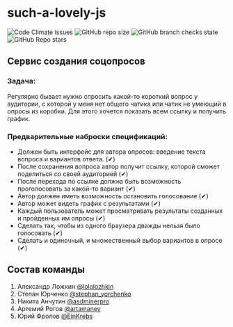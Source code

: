 # such-a-lovely-js
![Code Climate issues](https://img.shields.io/badge/love--js-100%25-green)
![GitHub repo size](https://img.shields.io/github/repo-size/StephanYorchenko/such-a-lovely-js)
![GitHub branch checks state](https://img.shields.io/github/checks-status/StephanYorchenko/such-a-lovely-js/master)
![GitHub Repo stars](https://img.shields.io/github/stars/StephanYorchenko/such-a-lovely-js?style=social)

## Сервис создания соцопросов

### Задача: 
  Регулярно бывает нужно спросить какой-то короткий вопрос у аудитории, с которой у меня нет общего чатика или чатик не умеющий в опросы из коробки. Для этого хочется показать всем ссылку и получить график.

### Предварительные наброски спецификаций:
 - Должен быть интерфейс для автора опросов: введение текста вопроса и вариантов ответа. (✔)
 - После сохранения вопроса автор получит ссылку, которой сможет поделиться со своей аудиторией (✔)
 - После перехода по ссылке должна быть возможность проголосовать за какой-то вариант (✔)
 - Автор должен иметь возможность остановить голосование (✔)
 - Автор может видеть график с результатами (✔)
 - Каждый пользователь может просматривать результаты созданных и пройденных им опросы (✔)
 - Сделать так, чтобы из одного браузера дважды нельзя было голосовать (✔)
 - Сделать и одиночный, и множественный выбор вариантов в опросе (✔)


Состав команды
---

  1. Александр Ложкин [ @lololozhkin ](https://github.com/lololozhkin)
  2. Степан Юрченко [ @stephan_yorchenko ](https://github.com/StephanYorchenko)
  3. Никита Анчутин [ @asdminerpro ](https://github.com/asdminerpro)
  4. Артемий Рогов [ @artamaney ](https://github.com/artamaney)
  5. Юрий Фролов [ @EinKrebs ](https://github.com/EinKrebs)
